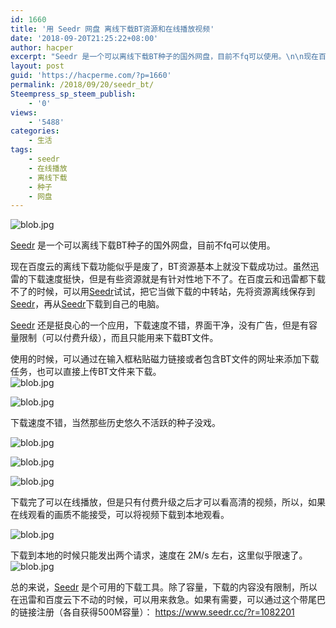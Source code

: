 ```yaml
---
id: 1660
title: '用 Seedr 网盘 离线下载BT资源和在线播放视频'
date: '2018-09-20T21:25:22+08:00'
author: hacper
excerpt: "Seedr 是一个可以离线下载BT种子的国外网盘，目前不fq可以使用。\n\n现在百度云的离线下载功能似乎是废了，BT资源基本上就没下载成功过。虽然迅雷的下载速度挺快，但是有些资源就是有针对性地下不了。在百度云和迅雷都下载不了的时候，可以用Seedr试试，把它当做下载的中转站，先将资源离线保存到Seedr，再从Seedr下载到自己的电脑。\n\nSeedr 还是挺良心的一个应用，下载速度不错，界面干净，没有广告，但是有容量限制（可以付费升级），而且只能用来下载BT文件。"
layout: post
guid: 'https://hacperme.com/?p=1660'
permalink: /2018/09/20/seedr_bt/
Steempress_sp_steem_publish:
    - '0'
views:
    - '5488'
categories:
    - 生活
tags:
    - seedr
    - 在线播放
    - 离线下载
    - 种子
    - 网盘
---
```


![blob.jpg](https://i.loli.net/2018/09/20/5ba39bc8261d9.jpg)

[Seedr](https://www.seedr.cc/?r=1082201) 是一个可以离线下载BT种子的国外网盘，目前不fq可以使用。

现在百度云的离线下载功能似乎是废了，BT资源基本上就没下载成功过。虽然迅雷的下载速度挺快，但是有些资源就是有针对性地下不了。在百度云和迅雷都下载不了的时候，可以用[Seedr](https://www.seedr.cc/?r=1082201)试试，把它当做下载的中转站，先将资源离线保存到[Seedr](https://www.seedr.cc/?r=1082201)，再从[Seedr](https://www.seedr.cc/?r=1082201)下载到自己的电脑。

[Seedr](https://www.seedr.cc/?r=1082201) 还是挺良心的一个应用，下载速度不错，界面干净，没有广告，但是有容量限制（可以付费升级），而且只能用来下载BT文件。

使用的时候，可以通过在输入框粘贴磁力链接或者包含BT文件的网址来添加下载任务，也可以直接上传BT文件来下载。  
![blob.jpg](https://i.loli.net/2018/09/20/5ba36ef44f230.jpg)

![blob.jpg](https://i.loli.net/2018/09/20/5ba36f0388cc8.jpg)

下载速度不错，当然那些历史悠久不活跃的种子没戏。

![blob.jpg](https://i.loli.net/2018/09/20/5ba36f3ba033f.jpg)

![blob.jpg](https://i.loli.net/2018/09/20/5ba36f5378b03.jpg)

![blob.jpg](https://i.loli.net/2018/09/20/5ba36daa3bc2c.jpg)

下载完了可以在线播放，但是只有付费升级之后才可以看高清的视频，所以，如果在线观看的画质不能接受，可以将视频下载到本地观看。

![blob.jpg](https://i.loli.net/2018/09/20/5ba36e315d457.jpg)

下载到本地的时候只能发出两个请求，速度在 2M/s 左右，这里似乎限速了。  
![blob.jpg](https://i.loli.net/2018/09/20/5ba3715fab0fc.jpg)

总的来说，[Seedr](https://www.seedr.cc/?r=1082201) 是个可用的下载工具。除了容量，下载的内容没有限制，所以在迅雷和百度云下不动的时候，可以用来救急。如果有需要，可以通过这个带尾巴的链接注册（各自获得500M容量）： <https://www.seedr.cc/?r=1082201>
